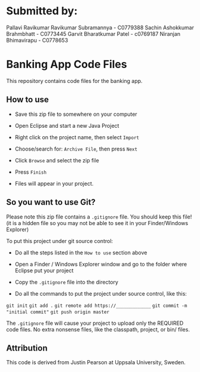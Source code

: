 # Submitted by:
Pallavi Ravikumar Ravikumar Subramannya - C0779388
Sachin Ashokkumar Brahmbhatt - C0773445
Garvit Bharatkumar Patel - c0769187 
Niranjan Bhimavirapu - C0778653







# Banking App Code Files

This repository contains code files for the banking app.


## How to use

* Save this zip file to somewhere on your computer

* Open Eclipse and start a new Java Project

* Right click on the project name, then select `Import`

* Choose/search for: `Archive File`, then press `Next`

* Click `Browse` and select the zip file

* Press `Finish`

* Files will appear in your project.

## So you want to use Git?

Please note this zip file contains a `.gitignore` file.  You should keep this file! (it is a hidden file so you may not be able to see it in your Finder/Windows Explorer)

To put this project under git source control:

* Do all the steps listed in the `How to use` section above

* Open a Finder / Windows Explorer window and go to the folder where Eclipse put your project

* Copy the `.gitignore` file into the directory

* Do all the commands to put the project under source control, like this:

`git init`
`git add .`
`git remote add https://_____________`
`git commit -m "initial commit"`
`git push origin master`


The `.gitignore` file will cause your project to upload only the REQUIRED code files. No extra nonsense files, like the classpath, project, or bin/ files.

## Attribution

This code is derived from Justin Pearson at Uppsala University, Sweden. 
